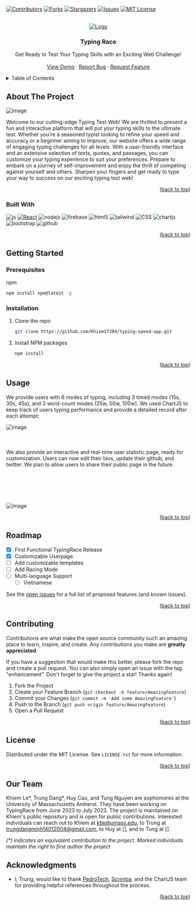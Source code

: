 <a name="readme-top"></a>

[![Contributors][contributors-shield]][contributors-url]
[![Forks][forks-shield]][forks-url]
[![Stargazers][stars-shield]][stars-url]
[![Issues][issues-shield]][issues-url]
[![MIT License][license-shield]][license-url]

<!-- PROJECT LOGO -->
<br />
<div align="center">
  <a href="https://github.com/Khiem17204/typing-speed-app/tree/main">
    <img src="https://github.com/dmtrung14/typing-speed-app/assets/60612625/32a445e7-4e13-4939-8545-ed434eb6fb70" alt="Logo">
  </a>

  <h3 align="center">Typing Race</h3>

  <p align="center">
    Get Ready to Test Your Typing Skills with an Exciting Web Challenge!    <br />
    <br />
    <a href="https://github.com/Khiem17204/typing-speed-app/tree/main">View Demo</a>
    ·
    <a href="https://github.com/Khiem17204/typing-speed-app/issues">Report Bug</a>
    ·
    <a href="https://github.com/Khiem17204/typing-speed-app/issues">Request Feature</a>
  </p>
</div>

<!-- TABLE OF CONTENTS -->
<details>
  <summary>Table of Contents</summary>
  <ol>
    <li>
      <a href="#about-the-project">About The Project</a>
      <ul>
        <li><a href="#built-with">Built With</a></li>
      </ul>
    </li>
    <li>
      <a href="#getting-started">Getting Started</a>
      <ul>
        <li><a href="#prerequisites">Prerequisites</a></li>
        <li><a href="#installation">Installation</a></li>
      </ul>
    </li>
    <li><a href="#usage">Usage</a></li>
    <li><a href="#roadmap">Roadmap</a></li>
    <li><a href="#contributing">Contributing</a></li>
    <li><a href="#license">License</a></li>
    <li><a href="#our-team">Contact</a></li>
    <li><a href="#acknowledgments">Acknowledgments</a></li>
  </ol>
</details>



<!-- ABOUT THE PROJECT -->
## About The Project

![image](https://github.com/dmtrung14/typing-speed-app/assets/60612625/bbd6bfe9-d853-4e23-ba5f-96c7caa521aa)



Welcome to our cutting-edge Typing Test Web! We are thrilled to present a fun and interactive platform that will put your typing skills to the ultimate test. Whether you're a seasoned typist looking to refine your speed and accuracy or a beginner aiming to improve, our website offers a wide range of engaging typing challenges for all levels. With a user-friendly interface and an extensive selection of texts, quotes, and passages, you can customize your typing experience to suit your preferences. Prepare to embark on a journey of self-improvement and enjoy the thrill of competing against yourself and others. Sharpen your fingers and get ready to type your way to success on our exciting typing test web!


<p align="right">(<a href="#readme-top">back to top</a>)</p>



### Built With

![js][javascript] [![React][React.js]][React-url] ![nodejs][nodejs] ![firebase][firebase] ![html5][html5] ![tailwind][tailwind] ![CSS][CSS] ![chartjs][chartjs] ![bootstrap][bootstrap] ![github][github]

<p align="right">(<a href="#readme-top">back to top</a>)</p>



<!-- GETTING STARTED -->
## Getting Started



### Prerequisites

npm
  ```sh
  npm install npm@latest -g
  ```

### Installation

1. Clone the repo
   ```sh
   git clone https://github.com/Khiem17204/typing-speed-app.git
   ```
2. Install NPM packages
   ```sh
   npm install
   ```

<p align="right">(<a href="#readme-top">back to top</a>)</p>



<!-- USAGE EXAMPLES -->
## Usage

We provide users with 6 modes of typing, including 3 timed modes (15s, 30s, 45s), and 3 word-count modes (25w, 50w, 100w). We used ChartJS to keep track of users typing performance and provide a detailed record after each attempt: 

![image](https://github.com/dmtrung14/typing-speed-app/assets/60612625/3bbbc525-5db4-4da0-8ab1-17f6993fe620)
<br/><br/><br/><br/>
We also provide an interactive and real-time user statistic page, ready for customization. Users can now edit their bios, update their github, and twitter. We plan to allow users to share their public page in the future.

<br/><br/><br/><br/>

![image](https://github.com/dmtrung14/typing-speed-app/assets/60612625/b5c1dc26-96ac-4859-ade4-d958c2a81e74)
&nbsp;&nbsp;&nbsp;

<p align="right">(<a href="#readme-top">back to top</a>)</p>



<!-- ROADMAP -->
## Roadmap
- [x] First Functional TypingRace Release
- [x] Customizable Userpage
- [ ] Add customizable templates
- [ ] Add Racing Mode
- [ ] Multi-language Support
    - [ ] Vietnamese

See the [open issues](https://github.com/Khiem17204/typing-speed-app/issues) for a full list of proposed features (and known issues).

<p align="right">(<a href="#readme-top">back to top</a>)</p>



<!-- CONTRIBUTING -->
## Contributing

Contributions are what make the open source community such an amazing place to learn, inspire, and create. Any contributions you make are **greatly appreciated**.

If you have a suggestion that would make this better, please fork the repo and create a pull request. You can also simply open an issue with the tag "enhancement".
Don't forget to give the project a star! Thanks again!

1. Fork the Project
2. Create your Feature Branch (`git checkout -b feature/AmazingFeature`)
3. Commit your Changes (`git commit -m 'Add some AmazingFeature'`)
4. Push to the Branch (`git push origin feature/AmazingFeature`)
5. Open a Pull Request

<p align="right">(<a href="#readme-top">back to top</a>)</p>



<!-- LICENSE -->
## License

Distributed under the MIT License. See `LICENSE.txt` for more information.

<p align="right">(<a href="#readme-top">back to top</a>)</p>



<!-- CONTACT -->
## Our Team

Khiem Le*, Trung Dang*, Huy Cao, and Tung Nguyen are sophomores at the University of Massachusetts Amherst. They have been working on TypingRace from June 2023 to July 2023. The project is maintained on Khiem's public repository and is open for public contributions. Interested individuals can reach out to Khiem at ktle@umass.edu, to Trung at trungdangminh14012004@gmail.com, to Huy at [], and to Tung at [].

_(*) indicates an equivalent contribution to the project. Marked individuals maintain the right to first author the project_



<!-- ACKNOWLEDGMENTS -->
## Acknowledgments

* I, Trung, would like to thank [PedroTech](https://www.youtube.com/@PedroTechnologies), [Scrimba](https://scrimba.com/), and the ChartJS team for providing helpful references throughout the process.

<p align="right">(<a href="#readme-top">back to top</a>)</p>

<!-- MARKDOWN LINKS & IMAGES -->
<!-- https://www.markdownguide.org/basic-syntax/#reference-style-links -->
[contributors-shield]: https://img.shields.io/github/contributors/Khiem17204/typing-speed-app.svg?style=for-the-badge
[contributors-url]: https://github.com/Khiem17204/typing-speed-app/graphs/contributors
[forks-shield]: https://img.shields.io/github/forks/Khiem17204/typing-speed-app.svg?style=for-the-badge
[forks-url]: https://github.com/Khiem17204/typing-speed-app/network/members
[stars-shield]: https://img.shields.io/github/stars/Khiem17204/typing-speed-app.svg?style=for-the-badge
[stars-url]: https://github.com/Khiem17204/typing-speed-app/stargazers
[issues-shield]: https://img.shields.io/github/issues/Khiem17204/typing-speed-app.svg?style=for-the-badge
[issues-url]: https://github.com/Khiem17204/typing-speed-app/issues
[license-shield]: https://img.shields.io/github/license/Khiem17204/typing-speed-app.svg?style=for-the-badge
[license-url]: https://github.com/Khiem17204/typing-speed-app/blob/main/LICENSE.txt
[product-screenshot]: src/assets/Screen%20Shot%202023-07-17%20at%2011.55.40%20PM.png
[React.js]: https://img.shields.io/badge/React-20232A?style=for-the-badge&logo=react&logoColor=61DAFB
[React-url]: https://reactjs.org/
[github]: https://img.shields.io/badge/GitHub-100000?style=for-the-badge&logo=github&logoColor=white
[javascript]: https://img.shields.io/badge/JavaScript-323330?style=for-the-badge&logo=javascript&logoColor=F7DF1E
[nodejs]: https://img.shields.io/badge/Node.js-339933?style=for-the-badge&logo=nodedotjs&logoColor=white
[chartjs]: https://img.shields.io/badge/Chart.js-FF6384?style=for-the-badge&logo=chartdotjs&logoColor=white
[html5]: https://img.shields.io/badge/HTML5-E34F26?style=for-the-badge&logo=html5&logoColor=white
[tailwind]: https://img.shields.io/badge/Tailwind_CSS-38B2AC?style=for-the-badge&logo=tailwind-css&logoColor=white
[css]: https://img.shields.io/badge/CSS3-1572B6?style=for-the-badge&logo=css3&logoColor=white
[bootstrap]: https://img.shields.io/badge/Bootstrap-563D7C?style=for-the-badge&logo=bootstrap&logoColor=white
[firebase]: https://img.shields.io/badge/firebase-ffca28?style=for-the-badge&logo=firebase&logoColor=white
